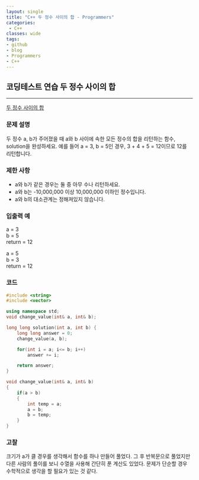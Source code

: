 ```yaml
---
layout: single
title: "C++ 두 정수 사이의 합 - Programmers"
categories:
 - C++
classes: wide
tags:
- github
- blog
- Programmers
- C++
---
```

## 코딩테스트 연습 **두 정수 사이의 합**
---

[두 정수 사이의 합](https://programmers.co.kr/learn/courses/30/lessons/12912?language=cpp)

### 문제 설명

두 정수 a, b가 주어졌을 때 a와 b 사이에 속한 모든 정수의 합을 리턴하는 함수, solution을 완성하세요.
예를 들어 a = 3, b = 5인 경우, 3 + 4 + 5 = 12이므로 12를 리턴합니다.  

### 제한 사항  

-	a와 b가 같은 경우는 둘 중 아무 수나 리턴하세요.  
- a와 b는 -10,000,000 이상 10,000,000 이하인 정수입니다.
- a와 b의 대소관계는 정해져있지 않습니다.


### 입출력 예  
a = 3  
b = 5      
return = 12  

a = 5  
b = 3  
return = 12  

### 코드

```c++
#include <string>
#include <vector>

using namespace std;
void change_value(int& a, int& b);

long long solution(int a, int b) {
    long long answer = 0;
    change_value(a, b);

    for(int i = a; i<= b; i++)
        answer += i;

    return answer;
}

void change_value(int& a, int& b)
{
    if(a > b)
    {
        int temp = a;
        a = b;
        b = temp;
    }
}
```

### 고찰

크기가 a가 클 경우를 생각해서 함수를 하나 만들어 풀었다. 그 후 반복문으로 풀었지만 다른 사람의 풀이를 보니 수열을 사용해 간단히 푼 계산도 있었다. 문제가 단순할 경우 수학적으로 생각을 할 필요가 있는 것 같다.
